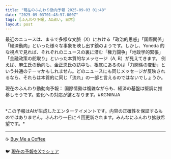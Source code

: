 ```yaml
---
title: "現在のふんわり動向予報 2025-09-03 01:48"
date: "2025-09-03T01:48:57.000Z"
tags: [ふんわり予報, AI占い, 日常]
layout: post
---
```


最近のニュースは、まるで多様な文脈（X）における「政治的思惑」「国際関係」「経済動向」といった様々な事象を映し出す鏡のようです。しかし、Yoneda 的な視点で見れば、それぞれのニュースの裏に潜む「権力闘争」「地政学的緊張」「金融政策の舵取り」といった本質的なメッセージ（A, B）が見えてきます。  例えば、麻生氏の動向も、金正恩氏の訪中も、根底にあるのは「力関係の変動」という共通のテーマかもしれません。どのニュースにも同じメッセージが反映されるなら、それらは本質的に同じ「流れ」の一部と言えるのではないでしょうか。


現在のふんわり動動向予報：
国際情勢は複雑ながらも、経済の基盤は堅調に推移しそうです。変化への対応が鍵となります。#KGNINJA

<br>
*この予報はAIが生成したエンターテイメントです。内容の正確性を保証するものではありません。ふんわり一日に４回更新されます。みんなにふんわり拡散希望です。*

---
☕️ [Buy Me a Coffee](https://www.buymeacoffee.com/kgninja)

🐦 [現在の予報をXでシェア](https://twitter.com/intent/tweet?text=%E7%8F%BE%E5%9C%A8%E3%81%AE%E3%81%B5%E3%82%93%E3%82%8F%E3%82%8A%E4%BA%88%E5%A0%B1%3A%20%E3%80%8C%E6%9C%80%E8%BF%91%E3%81%AE%E3%83%8B%E3%83%A5%E3%83%BC%E3%82%B9%E3%81%AF%E3%80%81%E3%81%BE%E3%82%8B%E3%81%A7%E5%A4%9A%E6%A7%98%E3%81%AA%E6%96%87%E8%84%88%EF%BC%88X%EF%BC%89%E3%81%AB%E3%81%8A%E3%81%91%E3%82%8B%E3%80%8C%E6%94%BF%E6%B2%BB%E7%9A%84%E6%80%9D%E6%83%91%E3%80%8D%E3%80%8C%E5%9B%BD%E9%9A%9B%E9%96%A2%E4%BF%82%E3%80%8D%E3%80%8C%E7%B5%8C%E6%B8%88%E5%8B%95%E5%90%91%E3%80%8D%E3%81%A8%E3%81%84%E3%81%A3%E3%81%9F%E6%A7%98%E3%80%85%E3%81%AA%E4%BA%8B%E8%B1%A1%E3%82%92%E6%98%A0%E3%81%97%E5%87%BA%E3%81%99%E9%8F%A1%E3%81%AE%E3%82%88%E3%81%86%E3%81%A7%E3%81%99%E3%80%82%E3%80%8D%23KGNINJA%20%E7%B6%9A%E3%81%8D%E3%81%AF%E3%83%96%E3%83%AD%E3%82%B0%E3%81%A7%EF%BC%81%F0%9F%91%87&url=https%3A%2F%2Fkg-ninja.github.io%2FFunwariyoso%2F)
